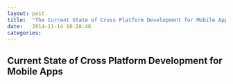 ```yaml
---
layout: post
title:  "The Current State of Cross Platform Development for Mobile Apps"
date:   2014-11-14 10:28:46
categories:
---
```


##  Current State of Cross Platform Development for Mobile Apps

